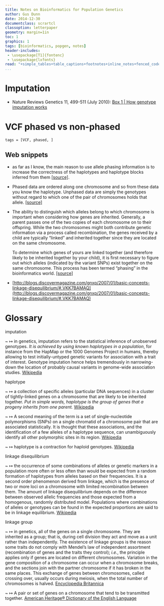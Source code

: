 ```yaml
---
title: Notes on Bioinformatics for Population Genetics
author: Gus Dunn
date: 2014-12-30
documentclass: scrartcl
classoption: letterpaper
geometry: margin=1in
toc: 1
graphics: 1
tags: [bioinformatics, popgen, notes]
header-includes: 
 - \usepackage[T1]{fontenc}
 - \usepackage{lxfonts}
read: "+simple_tables+table_captions+footnotes+inline_notes+fenced_code_blocks+fenced_code_attributes+fancy_lists+definition_lists+superscript+subscript+tex_math_dollars"
...
```



# Imputation #

- Nature Reviews Genetics 11, 499-511 (July 2010): [Box 1 | How genotype imputation works](http://www.nature.com/nrg/journal/v11/n7/box/nrg2796_BX1.html)



# VCF phased vs non-phased #

```tags
tags = [VCF, phased, ]
```

## Web snippets ##

- as far as I know, the main reason to use allele phasing information is to increase the correctness of the haplotypes and haplotype blocks inferred from them [\[source\]](https://www.biostars.org/p/5298/).

- Phased data are ordered along one chromosome and so from these data you know the haplotype. Unphased data are simply the genotypes without regard to which one of the pair of chromosomes holds that allele. [\[source\]](https://www.biostars.org/p/7846/)

- The ability to distinguish which alleles belong to which chromosome is important when considering how genes are inherited. Generally, a parent passes one of the two copies of each chromosome on to their offspring. While the two chromosomes might both contribute genetic information via a process called recombination, the genes received by a child are typically “linked” and inherited together since they are located on the same chromosome.

    To determine which genes of yours are linked together (and therefore likely to be inherited together by your child), it is first necessary to figure out which alleles (indicated by the variant SNPs) exist together on the same chromosome. This process has been termed “phasing” in the bioinformatics world. [\[source\]](link_addresshttp://www.chromosomechronicles.com/2009/09/08/phasing-determining-which-snps-are-inherited-together/)

- [http://blogs.discovermagazine.com/gnxp/2007/01/basic-concepts-linkage-disequilibrium/#.VKK7BAMAQ](http://blogs.discovermagazine.com/gnxp/2007/01/basic-concepts-linkage-disequilibrium/#.VKK7BAMAQ)

# Glossary #

imputation

~   $\mapsto$ in genetics, imputation refers to the statistical inference of unobserved genotypes. _It is achieved by using known haplotypes in a population_, for instance from the HapMap or the 1000 Genomes Project in humans, thereby allowing to test initially-untyped genetic variants for association with a trait of interest. Genotype imputation hence helps tremendously in narrowing-down the location of probably causal variants in genome-wide association studies. [Wikipedia](http://en.wikipedia.org/wiki/Imputation_(genetics))   


haplotype

~   $\mapsto$ a collection of specific alleles (particular DNA sequences) in a cluster of tightly-linked genes on a chromosome that are likely to be inherited together. _Put in simple words, haplotype is the group of genes that a progeny inherits from one parent._ [Wikipedia](link_addresshttp://en.wikipedia.org/wiki/Haplotype)

~   $\mapsto$ A second meaning of the term is a set of single-nucleotide polymorphisms (SNPs) on a single chromatid of a chromosome pair that are associated statistically. It is thought that these associations, and the identification of a few alleles of a haplotype sequence, can unambiguously identify all other polymorphic sites in its region. [Wikipedia](link_addresshttp://en.wikipedia.org/wiki/Haplotype)

~   $\mapsto$ haplotype is a contraction for haploid genotypes. [Wikipedia](link_addresshttp://en.wikipedia.org/wiki/Haplotype)

linkage disequilibrium

~   $\mapsto$ the occurrence of some combinations of alleles or genetic markers in a population more often or less often than would be expected from a random formation of haplotypes from alleles based on their frequencies. It is a second order phenomenon derived from linkage, which is the presence of two or more loci on a chromosome with limited recombination between them. The amount of linkage disequilibrium depends on the difference between observed allelic frequencies and those expected from a homogenous, randomly distributed model. Populations where combinations of alleles or genotypes can be found in the expected proportions are said to be in linkage equilibrium. [Wikipedia](http://en.wikipedia.org/wiki/Linkage_disequilibrium)


linkage group

~   $\mapsto$ in genetics, all of the genes on a single chromosome. They are inherited as a group; that is, during cell division they act and move as a unit rather than independently. The existence of linkage groups is the reason some traits do not comply with Mendel’s law of independent assortment (recombination of genes and the traits they control); _i.e._, the principle applies only if genes are located on different chromosomes. Variation in the gene composition of a chromosome can occur when a chromosome breaks, and the sections join with the partner chromosome if it has broken in the same places. This exchange of genes between chromosomes, called crossing over, usually occurs during meiosis, when the total number of chromosomes is halved. [Encyclopedia Britannica](http://www.britannica.com/EBchecked/topic/342478/linkage-group)

~   $\mapsto$ A pair or set of genes on a chromosome that tend to be transmitted together. [American Heritage® Dictionary of the English Language ](http://www.thefreedictionary.com/linkage+group)